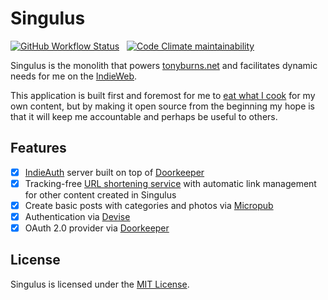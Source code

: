 # Singulus

[![GitHub Workflow Status](https://img.shields.io/github/workflow/status/craftyphotons/singulus/Verify?style=for-the-badge)](https://github.com/craftyphotons/singulus/actions?query=workflow%3AVerify)
&nbsp;
[![Code Climate maintainability](https://img.shields.io/codeclimate/maintainability/craftyphotons/singulus?style=for-the-badge)](https://codeclimate.com/github/craftyphotons/singulus)

Singulus is the monolith that powers [tonyburns.net](https://tonyburns.net) and facilitates dynamic needs for me on the [IndieWeb](https://indieweb.org/).

This application is built first and foremost for me to [eat what I cook](https://indieweb.org/eat_what_you_cook) for my own content, but by making it open source from the beginning my hope is that it will keep me accountable and perhaps be useful to others.

## Features

- [x] [IndieAuth](https://indieauth.net/) server built on top of [Doorkeeper](https://github.com/doorkeeper-gem/doorkeeper)
- [x] Tracking-free [URL shortening service](https://en.wikipedia.org/wiki/URL_shortening) with automatic link management for other content created in Singulus
- [x] Create basic posts with categories and photos via [Micropub](https://micropub.rocks/)
- [x] Authentication via [Devise](https://github.com/heartcombo/devise)
- [x] OAuth 2.0 provider via [Doorkeeper](https://github.com/doorkeeper-gem/doorkeeper)

## License

Singulus is licensed under the [MIT License](https://opensource.org/licenses/MIT).
